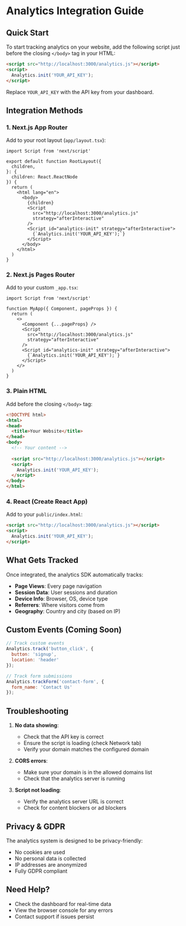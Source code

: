 # Analytics Integration Guide

## Quick Start

To start tracking analytics on your website, add the following script just before the closing `</body>` tag in your HTML:

```html
<script src="http://localhost:3000/analytics.js"></script>
<script>
  Analytics.init('YOUR_API_KEY');
</script>
```

Replace `YOUR_API_KEY` with the API key from your dashboard.

## Integration Methods

### 1. Next.js App Router

Add to your root layout (`app/layout.tsx`):

```tsx
import Script from 'next/script'

export default function RootLayout({
  children,
}: {
  children: React.ReactNode
}) {
  return (
    <html lang="en">
      <body>
        {children}
        <Script 
          src="http://localhost:3000/analytics.js" 
          strategy="afterInteractive" 
        />
        <Script id="analytics-init" strategy="afterInteractive">
          {`Analytics.init('YOUR_API_KEY');`}
        </Script>
      </body>
    </html>
  )
}
```

### 2. Next.js Pages Router

Add to your custom `_app.tsx`:

```tsx
import Script from 'next/script'

function MyApp({ Component, pageProps }) {
  return (
    <>
      <Component {...pageProps} />
      <Script 
        src="http://localhost:3000/analytics.js" 
        strategy="afterInteractive" 
      />
      <Script id="analytics-init" strategy="afterInteractive">
        {`Analytics.init('YOUR_API_KEY');`}
      </Script>
    </>
  )
}
```

### 3. Plain HTML

Add before the closing `</body>` tag:

```html
<!DOCTYPE html>
<html>
<head>
  <title>Your Website</title>
</head>
<body>
  <!-- Your content -->
  
  <script src="http://localhost:3000/analytics.js"></script>
  <script>
    Analytics.init('YOUR_API_KEY');
  </script>
</body>
</html>
```

### 4. React (Create React App)

Add to your `public/index.html`:

```html
<script src="http://localhost:3000/analytics.js"></script>
<script>
  Analytics.init('YOUR_API_KEY');
</script>
```

## What Gets Tracked

Once integrated, the analytics SDK automatically tracks:

- **Page Views**: Every page navigation
- **Session Data**: User sessions and duration
- **Device Info**: Browser, OS, device type
- **Referrers**: Where visitors come from
- **Geography**: Country and city (based on IP)

## Custom Events (Coming Soon)

```javascript
// Track custom events
Analytics.track('button_click', {
  button: 'signup',
  location: 'header'
});

// Track form submissions
Analytics.trackForm('contact-form', {
  form_name: 'Contact Us'
});
```

## Troubleshooting

1. **No data showing**: 
   - Check that the API key is correct
   - Ensure the script is loading (check Network tab)
   - Verify your domain matches the configured domain

2. **CORS errors**:
   - Make sure your domain is in the allowed domains list
   - Check that the analytics server is running

3. **Script not loading**:
   - Verify the analytics server URL is correct
   - Check for content blockers or ad blockers

## Privacy & GDPR

The analytics system is designed to be privacy-friendly:
- No cookies are used
- No personal data is collected
- IP addresses are anonymized
- Fully GDPR compliant

## Need Help?

- Check the dashboard for real-time data
- View the browser console for any errors
- Contact support if issues persist 
